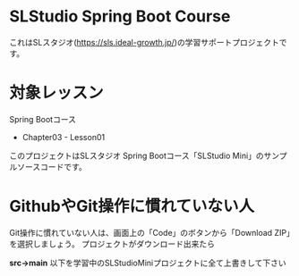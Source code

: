 # SLStudio Spring Boot Course
これはSLスタジオ(https://sls.ideal-growth.jp/)の学習サポートプロジェクトです。

# 対象レッスン
Spring Bootコース
- Chapter03 - Lesson01

このプロジェクトはSLスタジオ Spring Bootコース「SLStudio Mini」のサンプルソースコードです。

# GithubやGit操作に慣れていない人

Git操作に慣れていない人は、画面上の「Code」のボタンから「Download ZIP」を選択しましょう。
プロジェクトがダウンロード出来たら

**src->main**
以下を学習中のSLStudioMiniプロジェクトに全て上書きして下さい
